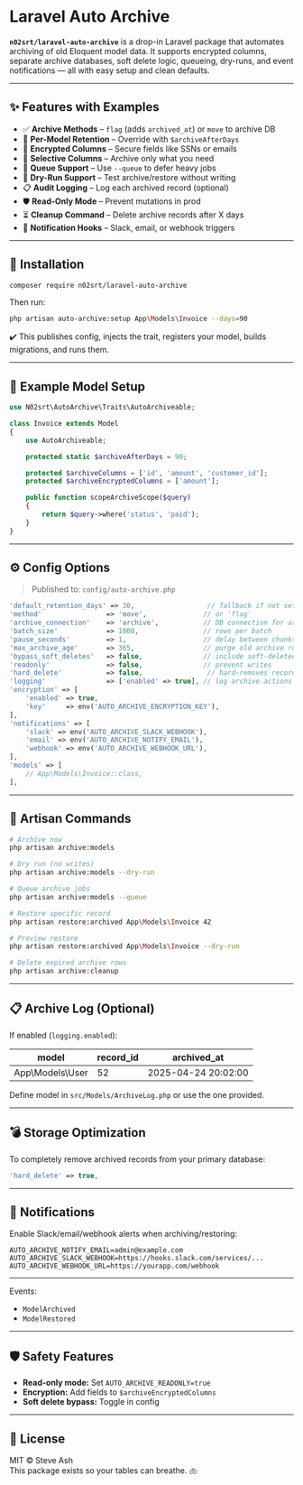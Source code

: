 # Laravel Auto Archive

**`n02srt/laravel-auto-archive`** is a drop-in Laravel package that automates archiving of old Eloquent model data. It supports encrypted columns, separate archive databases, soft delete logic, queueing, dry-runs, and event notifications — all with easy setup and clean defaults.

---

## ✨ Features with Examples

- ✅ **Archive Methods** – `flag` (adds `archived_at`) or `move` to archive DB
- 📆 **Per-Model Retention** – Override with `$archiveAfterDays`
- 🔐 **Encrypted Columns** – Secure fields like SSNs or emails
- 🧼 **Selective Columns** – Archive only what you need
- 🔁 **Queue Support** – Use `--queue` to defer heavy jobs
- 🧪 **Dry-Run Support** – Test archive/restore without writing
- 📋 **Audit Logging** – Log each archived record (optional)
- 🛡 **Read-Only Mode** – Prevent mutations in prod
- ⏳ **Cleanup Command** – Delete archive records after X days
- 📣 **Notification Hooks** – Slack, email, or webhook triggers

---

## 🚀 Installation

```bash
composer require n02srt/laravel-auto-archive
```

Then run:

```bash
php artisan auto-archive:setup App\Models\Invoice --days=90
```

✔️ This publishes config, injects the trait, registers your model, builds migrations, and runs them.

---

## 🧬 Example Model Setup

```php
use N02srt\AutoArchive\Traits\AutoArchiveable;

class Invoice extends Model
{
    use AutoArchiveable;

    protected static $archiveAfterDays = 90;

    protected $archiveColumns = ['id', 'amount', 'customer_id'];
    protected $archiveEncryptedColumns = ['amount'];

    public function scopeArchiveScope($query)
    {
        return $query->where('status', 'paid');
    }
}
```

---

## ⚙️ Config Options

> Published to: `config/auto-archive.php`

```php
'default_retention_days' => 30,                  // fallback if not set on model
'method'                => 'move',              // or 'flag'
'archive_connection'    => 'archive',           // DB connection for archive tables
'batch_size'            => 1000,                // rows per batch
'pause_seconds'         => 1,                   // delay between chunks
'max_archive_age'       => 365,                 // purge old archive rows
'bypass_soft_deletes'   => false,               // include soft-deleted records?
'readonly'              => false,               // prevent writes
'hard_delete'           => false,                // hard-removes records from the source table after archiving
'logging'               => ['enabled' => true], // log archive actions
'encryption' => [
    'enabled' => true,
    'key'     => env('AUTO_ARCHIVE_ENCRYPTION_KEY'),
],
'notifications' => [
    'slack' => env('AUTO_ARCHIVE_SLACK_WEBHOOK'),
    'email' => env('AUTO_ARCHIVE_NOTIFY_EMAIL'),
    'webhook' => env('AUTO_ARCHIVE_WEBHOOK_URL'),
],
'models' => [
    // App\Models\Invoice::class,
],
```

---

## 🧪 Artisan Commands

```bash
# Archive now
php artisan archive:models

# Dry run (no writes)
php artisan archive:models --dry-run

# Queue archive jobs
php artisan archive:models --queue

# Restore specific record
php artisan restore:archived App\Models\Invoice 42

# Preview restore
php artisan restore:archived App\Models\Invoice --dry-run

# Delete expired archive rows
php artisan archive:cleanup
```

---


## 📋 Archive Log (Optional)

If enabled (`logging.enabled`):

| model              | record_id | archived_at         |
|-------------------|-----------|----------------------|
| App\Models\User   | 52        | 2025-04-24 20:02:00  |

Define model in `src/Models/ArchiveLog.php` or use the one provided.

---

## 💣 Storage Optimization

To completely remove archived records from your primary database:

```php
'hard_delete' => true,
```

---

## 📣 Notifications

Enable Slack/email/webhook alerts when archiving/restoring:

```env
AUTO_ARCHIVE_NOTIFY_EMAIL=admin@example.com
AUTO_ARCHIVE_SLACK_WEBHOOK=https://hooks.slack.com/services/...
AUTO_ARCHIVE_WEBHOOK_URL=https://yourapp.com/webhook
```
---

Events:
- `ModelArchived`
- `ModelRestored`

---

## 🛡 Safety Features

- **Read-only mode:** Set `AUTO_ARCHIVE_READONLY=true`
- **Encryption:** Add fields to `$archiveEncryptedColumns`
- **Soft delete bypass:** Toggle in config

---

## 📄 License

MIT © Steve Ash  
This package exists so your tables can breathe. 🫁
